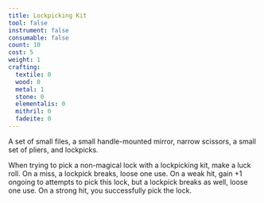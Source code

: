 ```yaml
---
title: Lockpicking Kit
tool: false
instrument: false
consumable: false
count: 10
cost: 5
weight: 1
crafting:
  textile: 0
  wood: 0
  metal: 1
  stone: 0
  elementalis: 0
  mithril: 0
  fadeite: 0
---
```


A set of small files, a small handle-mounted mirror, narrow scissors, a small set of pliers, and lockpicks.

When trying to pick a non-magical lock with a lockpicking kit, make a luck roll. On a miss, a lockpick breaks, loose one use. On a weak hit, gain +1 ongoing to attempts to pick this lock, but a lockpick breaks as well, loose one use. On a strong hit, you successfully pick the lock.
